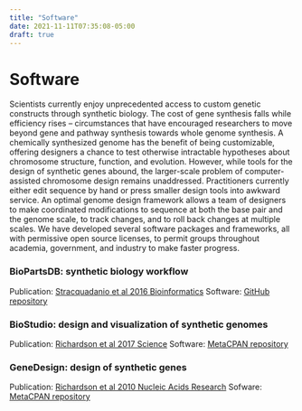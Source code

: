 ```yaml
---
title: "Software"
date: 2021-11-11T07:35:08-05:00
draft: true
---
```


# Software

Scientists currently enjoy unprecedented access to custom genetic constructs through synthetic biology. The cost of gene synthesis falls while efficiency rises &#8211; circumstances that have encouraged researchers to move beyond gene and pathway synthesis towards whole genome synthesis. A chemically synthesized genome has the benefit of being customizable, offering designers a chance to test otherwise intractable hypotheses about chromosome structure, function, and evolution. However, while tools for the design of synthetic genes abound, the larger-scale problem of computer-assisted chromosome design remains unaddressed. Practitioners currently either edit sequence by hand or press smaller design tools into awkward service. An optimal genome design framework allows a team of designers to make coordinated modifications to sequence at both the base pair and the genome scale, to track changes, and to roll back changes at multiple scales. We have developed several software packages and frameworks, all with permissive open source licenses, to permit groups throughout academia, government, and industry to make faster progress.

### BioPartsDB: synthetic biology workflow 

  Publication: [Stracquadanio et al 2016 Bioinformatics](https://academic.oup.com/bioinformatics/article/32/22/3519/2525587) 
  Software: [GitHub repository](https://github.com/baderzone/biopartsdb) 

### BioStudio: design and visualization of synthetic genomes

  Publication: [Richardson et al 2017 Science](https://www.science.org/doi/abs/10.1126/science.aaf4557)
  Software: [MetaCPAN repository](https://metacpan.org/dist/Bio-BioStudio)

### GeneDesign: design of synthetic genes

  Publication: [Richardson et al 2010 Nucleic Acids Research](https://academic.oup.com/nar/article/38/8/2603/3112261)
  Sofware: [MetaCPAN repository](https://metacpan.org/dist/Bio-GeneDesign)


